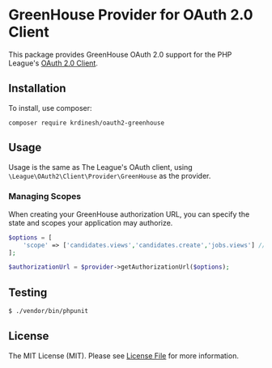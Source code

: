 # GreenHouse Provider for OAuth 2.0 Client

This package provides GreenHouse OAuth 2.0 support for the PHP League's [OAuth 2.0 Client](https://github.com/thephpleague/oauth2-client).

## Installation

To install, use composer:

```
composer require krdinesh/oauth2-greenhouse
```
## Usage

Usage is the same as The League's OAuth client, using `\League\OAuth2\Client\Provider\GreenHouse` as the provider.


### Managing Scopes

When creating your GreenHouse authorization URL, you can specify the state and scopes your application may authorize.

```php
$options = [
    'scope' => ['candidates.views','candidates.create','jobs.views'] // array or string
];

$authorizationUrl = $provider->getAuthorizationUrl($options);
```
## Testing

``` bash
$ ./vendor/bin/phpunit
```

## License

The MIT License (MIT). Please see [License File](https://github.com/krdinesh/oauth2-greenhouse/blob/master/LICENSE) for more information.
